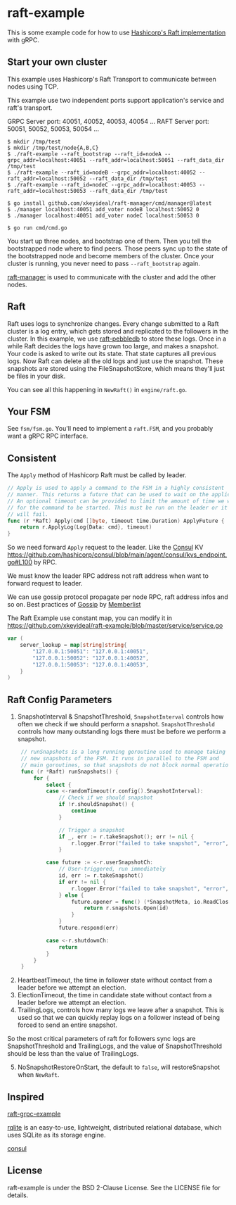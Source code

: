 # raft-example

This is some example code for how to use [Hashicorp's Raft implementation](https://github.com/hashicorp/raft) with gRPC.

## Start your own cluster

This example uses Hashicorp's Raft Transport to communicate between nodes using TCP.

This example use two independent ports support application's service and raft's transport.

GRPC Server port: 40051, 40052, 40053, 40054 ...
RAFT Server port: 50051, 50052, 50053, 50054 ...

```shell
$ mkdir /tmp/test
$ mkdir /tmp/test/node{A,B,C}
$ ./raft-example --raft_bootstrap --raft_id=nodeA --grpc_addr=localhost:40051 --raft_addr=localhost:50051 --raft_data_dir /tmp/test
$ ./raft-example --raft_id=nodeB --grpc_addr=localhost:40052 --raft_addr=localhost:50052 --raft_data_dir /tmp/test
$ ./raft-example --raft_id=nodeC --grpc_addr=localhost:40053 --raft_addr=localhost:50053 --raft_data_dir /tmp/test

$ go install github.com/xkeyideal/raft-manager/cmd/manager@latest
$ ./manager localhost:40051 add_voter nodeB localhost:50052 0
$ ./manager localhost:40051 add_voter nodeC localhost:50053 0

$ go run cmd/cmd.go
```

You start up three nodes, and bootstrap one of them. Then you tell the bootstrapped node where to find peers. Those peers sync up to the state of the bootstrapped node and become members of the cluster. Once your cluster is running, you never need to pass `--raft_bootstrap` again.

[raft-manager](https://github.com/xkeyideal/raft-manager) is used to communicate with the cluster and add the other nodes.

## Raft

Raft uses logs to synchronize changes. Every change submitted to a Raft cluster is a log entry, which gets stored and replicated to the followers in the cluster. In this example, we use [raft-pebbledb](https://github.com/xkeyideal/raft-pebbledb) to store these logs.
Once in a while Raft decides the logs have grown too large, and makes a snapshot. Your code is asked to write out its state. That state captures all previous logs. Now Raft can delete all the old logs and just use the snapshot. These snapshots are stored using the FileSnapshotStore, which means they'll just be files in your disk.

You can see all this happening in `NewRaft()` in `engine/raft.go`.

## Your FSM

See `fsm/fsm.go`. You'll need to implement a `raft.FSM`, and you probably want a gRPC RPC interface.

## Consistent

The `Apply` method of Hashicorp Raft must be called by leader.

```go
// Apply is used to apply a command to the FSM in a highly consistent
// manner. This returns a future that can be used to wait on the application.
// An optional timeout can be provided to limit the amount of time we wait
// for the command to be started. This must be run on the leader or it
// will fail.
func (r *Raft) Apply(cmd []byte, timeout time.Duration) ApplyFuture {
	return r.ApplyLog(Log{Data: cmd}, timeout)
}
```

So we need forward `Apply` request to the leader. Like the [Consul](https://github.com/hashicorp/consul) KV https://github.com/hashicorp/consul/blob/main/agent/consul/kvs_endpoint.go#L100 by RPC.

We must know the leader RPC address not raft address when want to forward request to leader.

We can use gossip protocol propagate per node RPC, raft address infos and so on. Best practices of [Gossip](https://github.com/xkeyideal/mraft/blob/master/gossip/gossip.go) by [Memberlist](https://github.com/hashicorp/memberlist)

The Raft Example use constant map, you can modify it in https://github.com/xkeyideal/raft-example/blob/master/service/service.go

```go
var (
	server_lookup = map[string]string{
		"127.0.0.1:50051": "127.0.0.1:40051",
		"127.0.0.1:50052": "127.0.0.1:40052",
		"127.0.0.1:50053": "127.0.0.1:40053",
	}
)
```

## Raft Config Parameters

1. SnapshotInterval & SnapshotThreshold, `SnapshotInterval` controls how often we check if we should perform a snapshot.
   `SnapshotThreshold` controls how many outstanding logs there must be before we perform a snapshot.
   ```go
    // runSnapshots is a long running goroutine used to manage taking
	// new snapshots of the FSM. It runs in parallel to the FSM and
	// main goroutines, so that snapshots do not block normal operation.
	func (r *Raft) runSnapshots() {
		for {
			select {
			case <-randomTimeout(r.config().SnapshotInterval):
				// Check if we should snapshot
				if !r.shouldSnapshot() {
					continue
				}

				// Trigger a snapshot
				if _, err := r.takeSnapshot(); err != nil {
					r.logger.Error("failed to take snapshot", "error", err)
				}

			case future := <-r.userSnapshotCh:
				// User-triggered, run immediately
				id, err := r.takeSnapshot()
				if err != nil {
					r.logger.Error("failed to take snapshot", "error", err)
				} else {
					future.opener = func() (*SnapshotMeta, io.ReadCloser, error) {
						return r.snapshots.Open(id)
					}
				}
				future.respond(err)

			case <-r.shutdownCh:
				return
			}
		}
	}
   ```
2. HeartbeatTimeout, the time in follower state without contact from a leader before we attempt an election.
3. ElectionTimeout, the time in candidate state without contact from a leader before we attempt an election.
4. TrailingLogs, controls how many logs we leave after a snapshot. This is used so that we can quickly replay logs on a follower instead of being forced to send an entire snapshot.

So the most critical parameters of raft for followers sync logs are SnapshotThreshold and TrailingLogs, and the value of SnapshotThreshold should be less than the value of TrailingLogs.

5. NoSnapshotRestoreOnStart, the default to `false`, will restoreSnapshot when `NewRaft`. 

## Inspired

[raft-grpc-example](https://github.com/Jille/raft-grpc-example)

[rqlite](github.com/rqlite/rqlite) is an easy-to-use, lightweight, distributed relational database, which uses SQLite as its storage engine.

[consul](github.com/hashicorp/consul)

## License
raft-example is under the BSD 2-Clause License. See the LICENSE file for details.